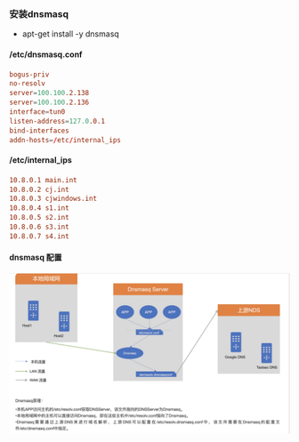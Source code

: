 ### 安装dnsmasq
- apt-get install -y dnsmasq
#### /etc/dnsmasq.conf
``` conf
bogus-priv
no-resolv
server=100.100.2.138
server=100.100.2.136
interface=tun0
listen-address=127.0.0.1
bind-interfaces
addn-hosts=/etc/internal_ips
```
#### /etc/internal_ips
``` conf
10.8.0.1 main.int
10.8.0.2 cj.int
10.8.0.3 cjwindows.int
10.8.0.4 s1.int
10.8.0.5 s2.int 
10.8.0.6 s3.int 
10.8.0.7 s4.int 
```
#### dnsmasq 配置
![avatar](../../assets/dnsmasq.jpg)